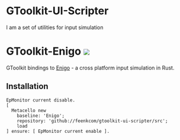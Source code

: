 # GToolkit-UI-Scripter
I am a set of utilities for input simulation


# GToolkit-Enigo ![](https://github.com/feenkcom/gtoolkit-ui-scripter/workflows/Cargo%20Build/badge.svg)

GToolkit bindings to [Enigo](https://github.com/enigo-rs/enigo) - a cross platform input simulation in Rust.

## Installation

```smalltalk 
EpMonitor current disable.
[ 
  Metacello new
    baseline: 'Enigo';
    repository: 'github://feenkcom/gtoolkit-ui-scripter/src';
    load
] ensure: [ EpMonitor current enable ].  
```
